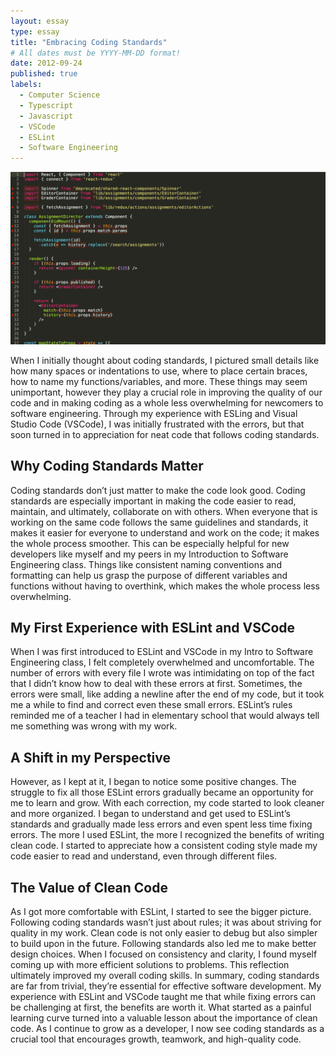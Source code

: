 ```yaml
---
layout: essay
type: essay
title: "Embracing Coding Standards"
# All dates must be YYYY-MM-DD format!
date: 2012-09-24
published: true 
labels:
  - Computer Science
  - Typescript
  - Javascript
  - VSCode
  - ESLint
  - Software Engineering
---
```

<img width="1000px" class="rounded float-start pe-4" src="../img/sublimelint.png">

When I initially thought about coding standards, I pictured small details like how many spaces or indentations to use, where to place certain braces, how to name my functions/variables, and more. These things may seem unimportant, however they play a crucial role in improving the quality of our code and in making coding as a whole less overwhelming for newcomers to software engineering. Through my experience with ESLing and Visual Studio Code (VSCode), I was initially frustrated with the errors, but that soon turned in to appreciation for neat code that follows coding standards.

## Why Coding Standards Matter
Coding standards don’t just matter to make the code look good. Coding standards are especially important in making the code easier to read, maintain, and ultimately, collaborate on with others. When everyone that is working on the same code follows the same guidelines and standards, it makes it easier for everyone to understand and work on the code; it makes the whole process smoother. This can be especially helpful for new developers like myself and my peers in my Introduction to Software Engineering class. Things like consistent naming conventions and formatting can help us grasp the purpose of different variables and functions without having to overthink, which makes the whole process less overwhelming.

## My First Experience with ESLint and VSCode
When I was first introduced to ESLint and VSCode in my Intro to Software Engineering class, I felt completely overwhelmed and uncomfortable. The number of errors with every file I wrote was intimidating on top of the fact that I didn’t know how to deal with these errors at first. Sometimes, the errors were small, like adding a newline after the end of my code, but it took me a while to find and correct even these small errors. ESLint’s rules reminded me of a teacher I had in elementary school that would always tell me something was wrong with my work.

## A Shift in my Perspective
However, as I kept at it, I began to notice some positive changes. The struggle to fix all those ESLint errors gradually became an opportunity for me to learn and grow. With each correction, my code started to look cleaner and more organized. I began to understand and get used to ESLint’s standards and gradually made less errors and even spent less time fixing errors.
The more I used ESLint, the more I recognized the benefits of writing clean code. I started to appreciate how a consistent coding style made my code easier to read and understand, even through different files. 

## The Value of Clean Code
As I got more comfortable with ESLint, I started to see the bigger picture. Following coding standards wasn’t just about rules; it was about striving for quality in my work. Clean code is not only easier to debug but also simpler to build upon in the future.
Following standards also led me to make better design choices. When I focused on consistency and clarity, I found myself coming up with more efficient solutions to problems. This reflection ultimately improved my overall coding skills.
In summary, coding standards are far from trivial, they’re essential for effective software development. My experience with ESLint and VSCode taught me that while fixing errors can be challenging at first, the benefits are worth it. What started as a painful learning curve turned into a valuable lesson about the importance of clean code. As I continue to grow as a developer, I now see coding standards as a crucial tool that encourages growth, teamwork, and high-quality code.








